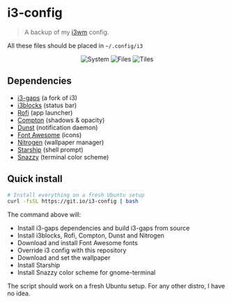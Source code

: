 # i3-config

> A backup of my [i3wm](https://i3wm.org/) config.

All these files should be placed in `~/.config/i3`

<p align="center">
  <img alt="System" src="https://raw.githubusercontent.com/bokub/i3-config/images/screenshots/system.png">
  <img alt="Files" src="https://raw.githubusercontent.com/bokub/i3-config/images/screenshots/files.png">
  <img alt="Tiles" src="https://raw.githubusercontent.com/bokub/i3-config/images/screenshots/tiles.png">
</p>

## Dependencies

- [i3-gaps](https://github.com/Airblader/i3) (a fork of i3)
- [i3blocks](https://github.com/vivien/i3blocks) (status bar)
- [Rofi](https://github.com/DaveDavenport/rofi) (app launcher)
- [Compton](https://github.com/chjj/compton) (shadows & opacity)
- [Dunst](https://github.com/dunst-project/dunst) (notification daemon)
- [Font Awesome](http://fontawesome.io/) (icons)
- [Nitrogen](https://github.com/l3ib/nitrogen/) (wallpaper manager)
- [Starship](https://github.com/starship/starship) (shell prompt)
- [Snazzy](https://github.com/tobark/hyper-snazzy-gnome-terminal) (terminal color scheme)

## Quick install

```sh
# Install everything on a fresh Ubuntu setup
curl -fsSL https://git.io/i3-config | bash
```

The command above will:

- Install i3-gaps dependencies and build i3-gaps from source
- Install i3blocks, Rofi, Compton, Dunst and Nitrogen
- Download and install Font Awesome fonts
- Override i3 config with this repository
- Download and set the wallpaper
- Install Starship
- Install Snazzy color scheme for gnome-terminal

The script should work on a fresh Ubuntu setup. For any other distro, I have no idea.

